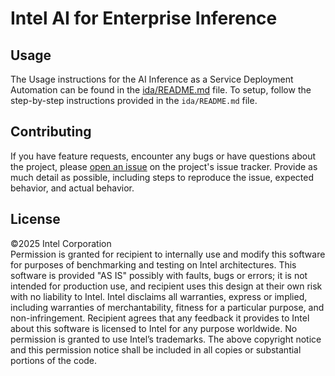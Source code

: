 # Intel AI for Enterprise Inference


## Usage
The Usage instructions for the AI Inference as a Service Deployment Automation can be found in the [ida/README.md](https://github.com/intel-innersource/applications.ai.erag.infra-automation/blob/main/ida/README.md) file.
To setup, follow the step-by-step instructions provided in the `ida/README.md` file.

## Contributing
If you have feature requests, encounter any bugs or have questions about the project, please [open an issue](https://github.com/intel-innersource/applications.ai.erag.infra-automation/issues) on the project's issue tracker. Provide as much detail as possible, including steps to reproduce the issue, expected behavior, and actual behavior.

## License
©2025 Intel Corporation  
Permission is granted for recipient to internally use and modify this software for purposes of benchmarking and testing on Intel architectures. 
This software is provided "AS IS" possibly with faults, bugs or errors; it is not intended for production use, and recipient uses this design at their own risk with no liability to Intel.
Intel disclaims all warranties, express or implied, including warranties of merchantability, fitness for a particular purpose, and non-infringement. 
Recipient agrees that any feedback it provides to Intel about this software is licensed to Intel for any purpose worldwide. No permission is granted to use Intel’s trademarks.
The above copyright notice and this permission notice shall be included in all copies or substantial portions of the code.
